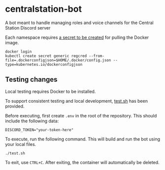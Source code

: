 # centralstation-bot

A bot meant to handle managing roles and voice channels for the Central Station Discord server

Each namespace requires [a secret to be created](https://kubernetes.io/docs/tasks/configure-pod-container/pull-image-private-registry/) for pulling the Docker image.

```shell
docker login
kubectl create secret generic regcred --from-file=.dockerconfigjson=$HOME/.docker/config.json --type=kubernetes.io/dockerconfigjson
```

## Testing changes

Local testing requires Docker to be installed.

To support consistent testing and local development, [test.sh](./test.sh) has been provided.

Before executing, first create `.env` in the root of the repository. This should include the following data:

```text
DISCORD_TOKEN="your-token-here"
```

To execute, run the following command. This will build and run the bot using your local files.

```shell
./test.sh
```

To exit, use `CTRL+C`. After exiting, the container will automatically be deleted.
